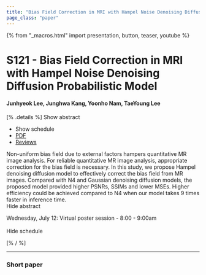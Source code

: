 ```yaml
---
title: "Bias Field Correction in MRI with Hampel Noise Denoising Diffusion Probabilistic Model"
page_class: "paper"
---
```


{% from "_macros.html" import presentation, button, teaser, youtube %}

# S121 - Bias Field Correction in MRI with Hampel Noise Denoising Diffusion Probabilistic Model

#### Junhyeok Lee, Junghwa Kang, Yoonho Nam, TaeYoung Lee

[% .details %]
<a class="toggle_visibility" data-selector=".abstract" data-level="3">Show abstract</a>
- <a class="toggle_visibility" data-selector=".schedule" data-level="3">Show schedule</a>
- <a href="https://openreview.net/pdf?id=Ob7xQXamjo_">PDF</a>
- <a href="https://openreview.net/forum?id=Ob7xQXamjo_">Reviews</a>

<p>
    <span class="abstract">
        Non-uniform bias field due to external factors hampers quantitative MR image analysis. For reliable quantitative MR image analysis, appropriate correction for the bias field is necessary. In this study, we propose Hampel denoising diffusion model to effectively correct the bias field from MR images. Compared with N4 and Gaussian denoising diffusion models, the proposed model provided higher PSNRs, SSIMs and lower MSEs. Higher efficiency could be achieved compared to N4 when our model takes 9 times faster in inference time.
        <br>
        <span class="actions"><a class="toggle_visibility" data-level="2">Hide abstract</a></span>
    </span>
</p>

<p>
    <span class="schedule">
        Wednesday, July 12: Virtual poster session - 8:00 - 9:00am<br>
        <br>
        <span class="actions"><a class="toggle_visibility" data-level="2">Hide schedule</a></span>
    </span>
</p>
[% / %]

---


### Short paper
